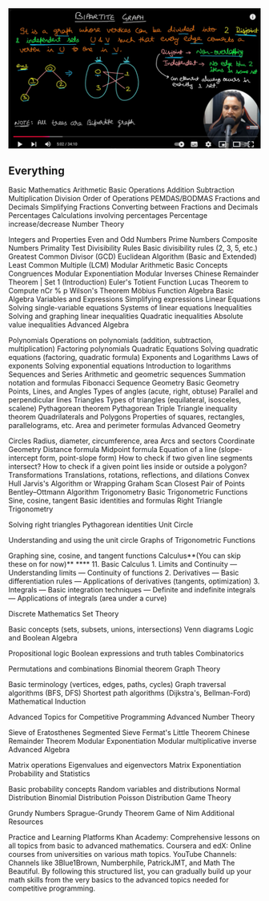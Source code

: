 <img src="./bipartite.png"/>

## Everything 

Basic Mathematics
Arithmetic
Basic Operations
Addition
Subtraction
Multiplication
Division
Order of Operations
PEMDAS/BODMAS
Fractions and Decimals
Simplifying Fractions
Converting between Fractions and Decimals
Percentages
Calculations involving percentages
Percentage increase/decrease
Number Theory

Integers and Properties
Even and Odd Numbers
Prime Numbers
Composite Numbers
Primality Test
Divisibility Rules
Basic divisibility rules (2, 3, 5, etc.)
Greatest Common Divisor (GCD)
Euclidean Algorithm (Basic and Extended)
Least Common Multiple (LCM)
Modular Arithmetic
Basic Concepts
Congruences
Modular Exponentiation
Modular Inverses
Chinese Remainder Theorem | Set 1 (Introduction)
Euler's Totient Function
Lucas Theorem to Compute nCr % p
Wilson's Theorem
Möbius Function
Algebra
Basic Algebra
Variables and Expressions
Simplifying expressions
Linear Equations
Solving single-variable equations
Systems of linear equations
Inequalities
Solving and graphing linear inequalities
Quadratic inequalities
Absolute value inequalities
Advanced Algebra

Polynomials
Operations on polynomials (addition, subtraction, multiplication)
Factoring polynomials
Quadratic Equations
Solving quadratic equations (factoring, quadratic formula)
Exponents and Logarithms
Laws of exponents
Solving exponential equations
Introduction to logarithms
Sequences and Series
Arithmetic and geometric sequences
Summation notation and formulas
Fibonacci Sequence
Geometry
Basic Geometry
Points, Lines, and Angles
Types of angles (acute, right, obtuse)
Parallel and perpendicular lines
Triangles
Types of triangles (equilateral, isosceles, scalene)
Pythagorean theorem
Pythagorean Triple
Triangle inequality theorem
Quadrilaterals and Polygons
Properties of squares, rectangles, parallelograms, etc.
Area and perimeter formulas
Advanced Geometry

Circles
Radius, diameter, circumference, area
Arcs and sectors
Coordinate Geometry
Distance formula
Midpoint formula
Equation of a line (slope-intercept form, point-slope form)
How to check if two given line segments intersect?
How to check if a given point lies inside or outside a polygon?
Transformations
Translations, rotations, reflections, and dilations
Convex Hull
Jarvis's Algorithm or Wrapping
Graham Scan
Closest Pair of Points
Bentley–Ottmann Algorithm
Trigonometry
Basic Trigonometric Functions
Sine, cosine, tangent
Basic identities and formulas
Right Triangle Trigonometry

Solving right triangles
Pythagorean identities
Unit Circle

Understanding and using the unit circle
Graphs of Trigonometric Functions

Graphing sine, cosine, and tangent functions
Calculus**(You can skip these on for now)**
**** 11. Basic Calculus 1. Limits and Continuity — Understanding limits — Continuity of functions 2. Derivatives — Basic differentiation rules — Applications of derivatives (tangents, optimization) 3. Integrals — Basic integration techniques — Definite and indefinite integrals — Applications of integrals (area under a curve)

Discrete Mathematics
Set Theory

Basic concepts (sets, subsets, unions, intersections)
Venn diagrams
Logic and Boolean Algebra

Propositional logic
Boolean expressions and truth tables
Combinatorics

Permutations and combinations
Binomial theorem
Graph Theory

Basic terminology (vertices, edges, paths, cycles)
Graph traversal algorithms (BFS, DFS)
Shortest path algorithms (Dijkstra's, Bellman-Ford)
Mathematical Induction

Advanced Topics for Competitive Programming
Advanced Number Theory

Sieve of Eratosthenes
Segmented Sieve
Fermat's Little Theorem
Chinese Remainder Theorem
Modular Exponentiation
Modular multiplicative inverse
Advanced Algebra

Matrix operations
Eigenvalues and eigenvectors
Matrix Exponentiation
Probability and Statistics

Basic probability concepts
Random variables and distributions
Normal Distribution
Binomial Distribution
Poisson Distribution
Game Theory

Grundy Numbers
Sprague-Grundy Theorem
Game of Nim
Additional Resources

Practice and Learning Platforms
Khan Academy: Comprehensive lessons on all topics from basic to advanced mathematics.
Coursera and edX: Online courses from universities on various math topics.
YouTube Channels: Channels like 3Blue1Brown, Numberphile, PatrickJMT, and Math The Beautiful.
By following this structured list, you can gradually build up your math skills from the very basics to the advanced topics needed for competitive programming.
